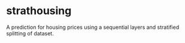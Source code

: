 # strathousing
A prediction for housing prices using a sequential layers and stratified splitting of dataset.
